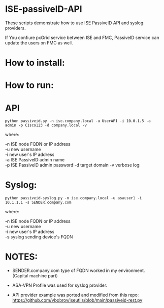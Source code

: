 # ISE-passiveID-API

These scripts demonstrate how to use ISE PassiveID API and syslog providers.  

If You confiure pxGrid service between ISE and FMC, PassiveID service can update the users on FMC as well.  


# How to install:


# How to run:


API
===
`python passiveid.py -n ise.company.local -u UserAPI -i 10.0.1.5 -a admin -p C1sco123 -d company.local -v`

where:

-n ISE node FQDN or IP address  
-u new username  
-i new user's IP address  
-a ISE PassiveID admin name  
-p  ISE PassiveID admin password 
-d target domain 
-v verbose log



Syslog:
======
`python passiveid-syslog.py -n ise.company.local -u asauser1 -i 10.1.1.1 -s SENDER.company.com`

where:

-n ISE node FQDN or IP address  
-u new username  
-i new user's IP address  
-s syslog sending device's FQDN   


NOTES:
=====

- SENDER.company.com type of FQDN worked in my environment. (Capital machine part)

- ASA-VPN Profile was used for syslog provider.

- API provider example was ported and modified from this repo:
  https://github.com/vbobrov/iseutils/blob/main/passiveid-rest.py
